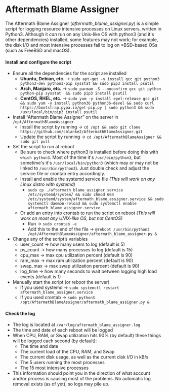 # Aftermath Blame Assigner

The Aftermath Blame Assigner (_aftermath_blame_assigner.py_) is a simple script for logging resource intensive processes on Linux servers, written in Python3. Although it _can_ run on any Unix-like OS with python3 (and it's other dependencies) installed, some features may not work; for example, the disk I/O and most intensive processes fail to log on \*BSD-based OSs (such as FreeBSD and macOS).

#### Install and configure the script
* Ensure all the dependencies for the script are installed
    * **Ubuntu, Debian, etc.** → `sudo apt-get -y install gcc git python3 python3-dev python3-pip sysstat && sudo pip3 install psutil`
    * **Arch, Manjaro, etc.** → `sudo pacman -S --noconfirm gcc git python python-pip sysstat  && sudo pip3 install psutil`
    * **CentOS, RHEL, etc.** → `sudo yum -y install epel-release gcc git && sudo yum -y install python36 python36-devel && sudo curl https://bootstrap.pypa.io/get-pip.py | sudo python3 && sudo /usr/local/bin/pip3 install psutil`
* Install “Aftermath Blame Assigner” on the server in `/opt/AftermathBlameAssigner`
    * Install the script by running → `cd /opt && sudo git clone https://github.com/cblanke2/AftermathBlameAssigner.git`
    * Update the script by running →  `cd /opt/AftermathBlameAssigner && sudo git pull`
* Set the script to run at reboot
    * Be sure to check where python3 is installed before doing this with `which python3`. Most of the time it's `/usr/bin/python3`, but sometime's it's `/usr/local/bin/python3` (which may or may not be linked to `/usr/bin/python3`). Just double check and adjust the service file or crontab entry accordingly. 
    * Install and enable the systemd service file _(This will work on any Linux distro with systemd)_
        * `sudo cp ./aftermath_blame_assigner.service /etc/systemd/system/ && sudo chmod 664 /etc/systemd/system/aftermath_blame_assigner.service && sudo systemctl daemon-reload && sudo systemctl enable aftermath_blame_assigner.service`
    * Or add an entry into crontab to run the script on reboot _(This will work on most any UNIX-like OS, but not CentOS)_
        * Run → `sudo crontab -e`
        * Add this to the end of the file →  `@reboot /usr/bin/python3 /opt/AftermathBlameAssigner/aftermath_blame_assigner.py & `
* Change any of the script’s variables
    * user_count → how many users to log (default is 5)
    * ps_count → how many processes to log (default is 15)
    * cpu_max → max cpu utilization percent (default is 90)
    * ram_max → max ram utilization percent (default is 90)
    * swap_max → max swap utilization percent (default is 90)
    * log_time → how many seconds to wait between logging high load events (default is 1)
* Manually start the script (or reboot the server)
    * If you used systemd → `sudo systemctl restart aftermath_blame_assigner.service`
    * If you used crontab → `sudo python3 /opt/AftermathBlameAssigner/aftermath_blame_assigner.py &`


#### Check the log
* The log is located at `/var/log/aftermath_blame_assigner.log`
* The time and date of each reboot will be logged
* When CPU, RAM, or Swap utilization hits 90% (by default) these things will be logged each second (by default):
    * The time and date
    * The current load of the CPU, RAM, and Swap
    * The current disk usage, as well as the current disk I/O in kB/s
    * The 5 users running the most processes
    * The 15 most intensive processes
* This information should point you in the direction of what account and/or process is causing most of the problems. No automatic log removal exists (as of yet), so logs may pile up.
